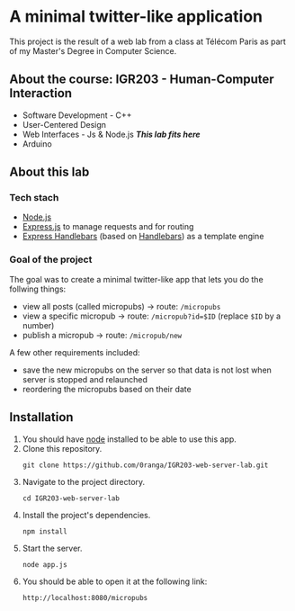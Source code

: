 # A minimal twitter-like application

This project is the result of a web lab from a class at Télécom Paris as part of my Master's Degree in Computer Science.

## About the course: **IGR203 - Human-Computer Interaction**

- Software Development - C++
- User-Centered Design
- Web Interfaces - Js & Node.js _**This lab fits here**_
- Arduino

## About this lab

### Tech stach

- [Node.js](https://nodejs.org/en)
- [Express.js](https://expressjs.com) to manage requests and for routing
- [Express Handlebars](https://www.npmjs.com/package/express-handlebars) (based on [Handlebars](https://handlebarsjs.com)) as a template engine

### Goal of the project

The goal was to create a minimal twitter-like app that lets you do the follwing things:
- view all posts (called micropubs) 	-> route: `/micropubs`
- view a specific micropub 		-> route: `/micropub?id=$ID` (replace `$ID` by a number)
- publish a micropub 			-> route: `/micropub/new`

A few other requirements included:
- save the new micropubs on the server so that data is not lost when server is stopped and relaunched
- reordering the micropubs based on their date

## Installation

1. You should have [node](https://nodejs.org/en) installed to be able to use this app.
2. Clone this repository.
	```shell
	git clone https://github.com/0ranga/IGR203-web-server-lab.git
	```
3. Navigate to the project directory.
	```shel
	cd IGR203-web-server-lab
	```
4. Install the project's dependencies.
	```shell
	npm install
	```
5. Start the server.
	```shell
	node app.js
	```
6. You should be able to open it at the following link:
	```
	http://localhost:8080/micropubs
	```

